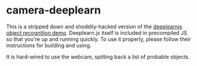 # camera-deeplearn

This is a stripped down and shoddily-hacked version of the [deeplearnjs object recognition demo](https://github.com/PAIR-code/deeplearnjs). Deeplearn.js itself is included in precompiled JS so that you're up and running quickly. To use it properly, please follow their instructions for building and using.

It is hard-wired to use the webcam, spitting back a list of probable objects.